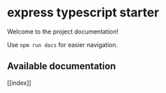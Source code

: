 # express typescript starter

Welcome to the project documentation!

Use `npm run docs` for easier navigation.

## Available documentation

[[index]]
